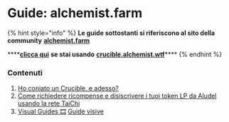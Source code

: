 # Guide: alchemist.farm

{% hint style="info" %}
**Le guide sottostanti si riferiscono al sito della community** [**alchemist.farm**](https://alchemist.farm/)

 ****[**clicca qui**](https://app.gitbook.com/@alchemist-docs/s/mist/~/drafts/-Ma-LkiDktgYQN43jqSL/v/italian/crucible/guides-crucible.alchemist.wtf) **se stai usando** [**crucible.alchemist.wtf**](https://crucible.alchemist.wtf/)\*\*\*\*
{% endhint %}

### Contenuti

1.  [Ho coniato un Crucible, e adesso?](https://app.gitbook.com/@alchemist-docs/s/mist/~/drafts/-Ma-LkiDktgYQN43jqSL/v/italian/crucible/guides-alchemist.farm/i-minted-a-crucible-now-what)
2.  [Come richiedere ricompense e disiscrivere i tuoi token LP da Aludel usando la rete TaiChi](https://app.gitbook.com/@alchemist-docs/s/mist/~/drafts/-Ma-LkiDktgYQN43jqSL/v/italian/crucible/guides-alchemist.farm/how-to-claim-rewards-and-unsubscribe-your-lp-from-the-aludel-using-the-taichi-network)
3. [Visual Guides 🎞](visual-guides.md) [Guide visive](https://app.gitbook.com/@alchemist-docs/s/mist/~/drafts/-Ma-LkiDktgYQN43jqSL/v/italian/crucible/guides-alchemist.farm/visual-guides)

